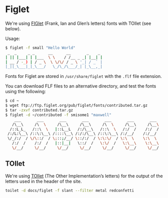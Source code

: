 # Figlet

We're using [FIGlet] (Frank, Ian and Glen’s letters) fonts with TOIlet
(see below).

[Figlet]: https://en.wikipedia.org/wiki/FIGlet

Usage:

```bash
$ figlet -f small "Hello World"
 _  _     _ _      __      __       _    _
| || |___| | |___  \ \    / /__ _ _| |__| |
| __ / -_) | / _ \  \ \/\/ / _ \ '_| / _` |
|_||_\___|_|_\___/   \_/\_/\___/_| |_\__,_|
```

Fonts for Figlet are stored in `/usr/share/figlet` with the `.flf` file
extension.

You can download FLF files to an alternative directory, and test the fonts
using the following:

```bash
$ cd ~
$ wget ftp://ftp.figlet.org/pub/figlet/fonts/contributed.tar.gz
$ tar -zxvf contributed.tar.gz
$ figlet -d ~/contributed -f smisome1 "maxwell"
    ___       ___       ___       ___       ___       ___       ___
   /\__\     /\  \     /\__\     /\__\     /\  \     /\__\     /\__\
  /::L_L_   /::\  \   |::L__L   /:/\__\   /::\  \   /:/  /    /:/  /
 /:/L:\__\ /::\:\__\ /::::\__\ /:/:/\__\ /::\:\__\ /:/__/    /:/__/
 \/_/:/  / \/\::/  / \;::;/__/ \::/:/  / \:\:\/  / \:\  \    \:\  \
   /:/  /    /:/  /   |::|__|   \::/  /   \:\/  /   \:\__\    \:\__\
   \/__/     \/__/     \/__/     \/__/     \/__/     \/__/     \/__/
```

## TOIlet

We're using [TOIlet] (The Other Implementation’s letters) for the output
of the letters used in the header of the site.

```bash
toilet -d docs/figlet -f slant --filter metal redconfetti
```

[TOIlet]: https://caca.zoy.org/wiki/toilet
